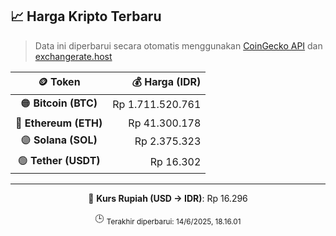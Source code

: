 

<!-- HARGA_KRIPTO -->
## 📈 Harga Kripto Terbaru

> Data ini diperbarui secara otomatis menggunakan [CoinGecko API](https://www.coingecko.com/) dan [exchangerate.host](https://exchangerate.host/)

<div align="center">

| 🪙 Token | 💰 Harga (IDR) |
|:------:|---------------:|
| 🟠 **Bitcoin (BTC)**   | Rp 1.711.520.761 |
| 🔵 **Ethereum (ETH)**  | Rp 41.300.178 |
| 🟣 **Solana (SOL)**    | Rp 2.375.323 |
| 🟢 **Tether (USDT)**   | Rp 16.302 |

---

💱 **Kurs Rupiah (USD → IDR)**: Rp 16.296

🕒 <sub>Terakhir diperbarui: 14/6/2025, 18.16.01</sub>

</div>
<!-- /HARGA_KRIPTO -->
